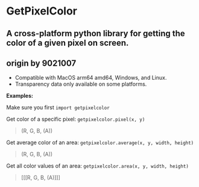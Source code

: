 # GetPixelColor

## A cross-platform python library for getting the color of a given pixel on screen.
## **origin by 9021007**


 - Compatible with MacOS arm64 amd64, Windows, and Linux.
 - Transparency data only available on some platforms.
   
__Examples:__

Make sure you first `import getpixelcolor`

Get color of a specific pixel: `getpixelcolor.pixel(x, y)`

> (R, G, B, (A))

Get average color of an area: `getpixelcolor.average(x, y, width, height)`

> (R, G, B, (A))

Get all color values of an area: `getpixelcolor.area(x, y, width, height)`

> [[[R, G, B, (A)]]]
